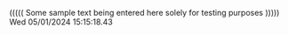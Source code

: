 ((((( Some sample text being entered here solely for testing purposes ))))) Wed 05/01/2024 15:15:18.43
